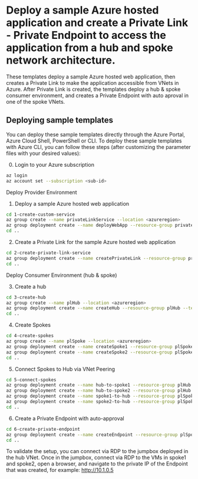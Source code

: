 # Deploy a sample Azure hosted application and create a Private Link - Private Endpoint to access the application from a hub and spoke network architecture.

These templates deploy a sample Azure hosted web application, then creates a Private Link to make the application accessible from VNets in Azure. After Private Link is created, the templates deploy a hub & spoke consumer environment, and creates a Private Endpoint with auto aproval in one of the spoke VNets.

## Deploying sample templates

You can deploy these sample templates directly through the Azure Portal, Azure Cloud Shell, PowerShell or CLI. To deploy these sample templates with Azure CLI, you can follow these steps (after customizing the parameter files with your desired values):

0) Login to your Azure subscription
```bash
az login
az account set --subscription <sub-id>
```
Deploy Provider Environment

1) Deploy a sample Azure hosted web application
```bash
cd 1-create-custom-service
az group create --name privateLinkService --location <azureregion>
az group deployment create --name deployWebApp --resource-group privateLinkService --template-file azuredeploy.json --parameters @azuredeploy.parameters.json
cd ..
```

2) Create a Private Link for the sample Azure hosted web application
```bash
cd 2-create-private-link-service
az group deployment create --name createPrivateLink --resource-group privateLinkService --template-file azuredeploy.json --parameters @azuredeploy.parameters.json
cd ..
```
Deploy Consumer Environment (hub & spoke)

3) Create a hub
```bash
cd 3-create-hub
az group create --name plHub --location <azureregion>
az group deployment create --name createHub --resource-group plHub --template-file azuredeploy.json --parameters @azuredeploy.parameters.json
cd ..
```

4) Create Spokes
```bash
cd 4-create-spokes
az group create --name plSpoke --location <azureregion>
az group deployment create --name createSpoke1 --resource-group plSpoke --template-file azuredeploy.json --parameters @azuredeploy1.parameters.json
az group deployment create --name createSpoke2 --resource-group plSpoke --template-file azuredeploy.json --parameters @azuredeploy2.parameters.json
cd ..
```

5) Connect Spokes to Hub via VNet Peering
```bash
cd 5-connect-spokes
az group deployment create --name hub-to-spoke1 --resource-group plHub --template-file azuredeploy.json --parameters @azuredeploy1.parameters.json
az group deployment create --name hub-to-spoke2 --resource-group plHub --template-file azuredeploy.json --parameters @azuredeploy2.parameters.json
az group deployment create --name spoke1-to-hub --resource-group plSpoke --template-file azuredeploy.json --parameters @azuredeploy3.parameters.json
az group deployment create --name spoke2-to-hub --resource-group plSpoke --template-file azuredeploy.json --parameters @azuredeploy4.parameters.json
cd ..
```

6) Create a Private Endpoint with auto-approval
```bash
cd 6-create-private-endpoint
az group deployment create --name createEndpoint --resource-group plSpoke --template-file azuredeploy.json --parameters @azuredeploy.parameters.json
cd ..
```

To validate the setup, you can connect via RDP to the jumpbox deployed in the hub VNet. Once in the jumpbox, connect via RDP to the VMs in spoke1 and spoke2, open a browser, and navigate to the private IP of the Endpoint that was created, for example: http://10.1.0.5
